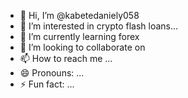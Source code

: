 - 👋 Hi, I’m @kabetedaniely058
- 👀 I’m interested in crypto flash loans...
- 🌱 I’m currently learning forex
- 💞️ I’m looking to collaborate on 
- 📫 How to reach me ...
- 😄 Pronouns: ...
- ⚡ Fun fact: ...

<!---
kabetedaniely058/kabetedaniely058 is a ✨ special ✨ repository because its `README.md` (this file) appears on your GitHub profile.
You can click the Preview link to take a look at your changes.
--->
